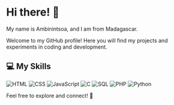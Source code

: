 # Hi there! 👋

My name is Ambinintsoa, and I am from Madagascar.  

Welcome to my GitHub profile! Here you will find my projects and experiments in coding and development.  

## 💻 My Skills

![HTML](https://skillicons.dev/icons?i=html)
![CSS](https://skillicons.dev/icons?i=css)
![JavaScript](https://skillicons.dev/icons?i=js)
![C](https://skillicons.dev/icons?i=c)
![SQL](https://skillicons.dev/icons?i=mysql)
![PHP](https://skillicons.dev/icons?i=php)
![Python](https://skillicons.dev/icons?i=python)

Feel free to explore and connect! 🚀

